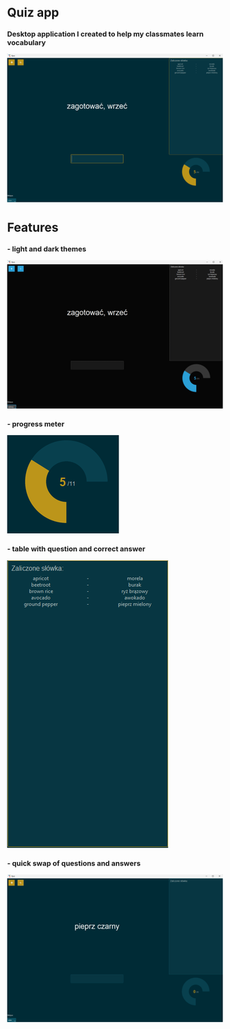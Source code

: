 # Quiz app
### Desktop application I created to help my classmates learn vocabulary
![Quiz1](https://github.com/nieinter/images/blob/main/quiz1solar.png)

# Features

### - light and dark themes
  
![QuizGif](https://github.com/nieinter/images/blob/main/ezgif.com-animated-gif-maker%20(1).gif)

### - progress meter

![QuizMeter](https://github.com/nieinter/images/blob/main/obraz_2025-01-23_152844517.png)

### - table with question and correct answer
  
![QuizTable](https://github.com/nieinter/images/blob/main/obraz_2025-01-23_152908275.png)

### - quick swap of questions and answers

![QuizTable](https://github.com/nieinter/images/blob/main/ezgif.com-animated-gif-maker%20(2).gif)

